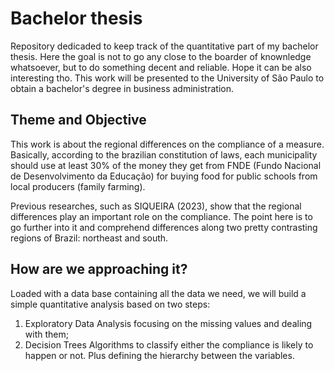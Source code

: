 # Bachelor thesis
Repository dedicaded to keep track of the quantitative part of my bachelor thesis. Here the goal is not to go any close to the boarder of knownledge whatsoever, but to do something decent and reliable. Hope it can be also interesting tho. This work will be presented to the University of São Paulo to obtain a bachelor's degree in business administration. 

## Theme and Objective
This work is about the regional differences on the compliance of a measure. Basically, according to the brazilian constitution of laws, each municipality should use at least 30% of the money they get from FNDE (Fundo Nacional de Desenvolvimento da Educação) for buying food for public schools from local producers (family farming). 

Previous researches, such as SIQUEIRA (2023), show that the regional differences play an important role on the compliance. The point here is to go further into it and comprehend differences along two pretty contrasting regions of Brazil: northeast and south. 

## How are we approaching it?
Loaded with a data base containing all the data we need, we will build a simple quantitative analysis based on two steps:

1. Exploratory Data Analysis focusing on the missing values and dealing with them;
2. Decision Trees Algorithms to classify either the compliance is likely to happen or not. Plus defining the hierarchy between the variables.
